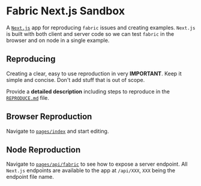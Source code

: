 # Fabric Next.js Sandbox

A [`Next.js`](https://nextjs.org/) app for reproducing `fabric` issues and creating examples.
`Next.js` is built with both client and server code so we can test `fabric` in the browser and on node in a single example.

## Reproducing

Creating a clear, easy to use reproduction in very **IMPORTANT**.
Keep it simple and concise.
Don't add stuff that is out of scope.

Provide a **detailed description** including steps to reproduce in the [`REPRODUCE.md`](./REPRODUCE.md) file.

## Browser Reproduction

Navigate to [`pages/index`](./pages/index.tsx) and start editing.

## Node Reproduction

Navigate to [`pages/api/fabric`](./pages/api/fabric.ts) to see how to expose a server endpoint.
All `Next.js` endpoints are available to the app at `/api/XXX`, `XXX` being the endpoint file name.
